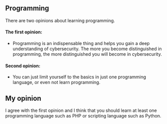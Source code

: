 ## Programming

There are two opinions about learning programming.

#### The first opinion: 
* Programming is an indispensable thing and helps you gain a deep understanding of cybersecurity. The more you become distinguished in programming, the more distinguished you will become in cybersecurity.
#### Second opinion: 
* You can just limit yourself to the basics in just one programming language, or even not learn programming.

## My opinion
I agree with the first opinion and I think that you should learn at least one programming language such as PHP or scripting language such as Python.